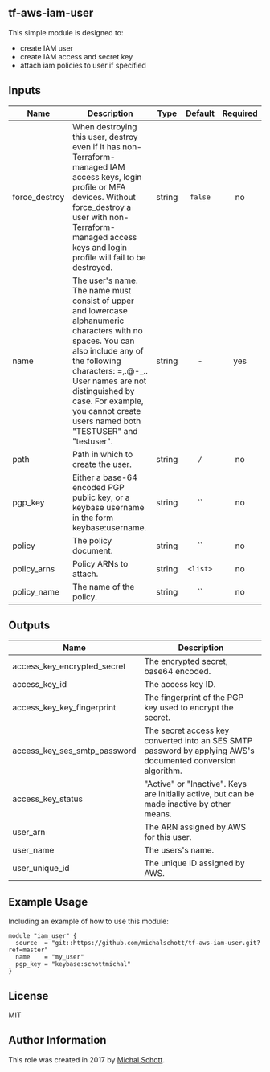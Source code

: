 tf-aws-iam-user
----------------

This simple module is designed to:
* create IAM user
* create IAM access and secret key
* attach iam policies to user if specified

## Inputs

| Name | Description | Type | Default | Required |
|------|-------------|:----:|:-----:|:-----:|
| force_destroy | When destroying this user, destroy even if it has non-Terraform-managed IAM access keys, login profile or MFA devices. Without force_destroy a user with non-Terraform-managed access keys and login profile will fail to be destroyed. | string | `false` | no |
| name | The user's name. The name must consist of upper and lowercase alphanumeric characters with no spaces. You can also include any of the following characters: =,.@-_.. User names are not distinguished by case. For example, you cannot create users named both "TESTUSER" and "testuser". | string | - | yes |
| path | Path in which to create the user. | string | `/` | no |
| pgp_key | Either a base-64 encoded PGP public key, or a keybase username in the form keybase:username. | string | `` | no |
| policy | The policy document. | string | `` | no |
| policy_arns | Policy ARNs to attach. | string | `<list>` | no |
| policy_name | The name of the policy. | string | `` | no |

## Outputs

| Name | Description |
|------|-------------|
| access_key_encrypted_secret | The encrypted secret, base64 encoded. |
| access_key_id | The access key ID. |
| access_key_key_fingerprint | The fingerprint of the PGP key used to encrypt the secret. |
| access_key_ses_smtp_password | The secret access key converted into an SES SMTP password by applying AWS's documented conversion algorithm. |
| access_key_status | "Active" or "Inactive". Keys are initially active, but can be made inactive by other means. |
| user_arn | The ARN assigned by AWS for this user. |
| user_name | The users's name. |
| user_unique_id | The unique ID assigned by AWS. |

Example Usage
----------------

Including an example of how to use this module:

    module "iam_user" {
      source  = "git::https://github.com/michalschott/tf-aws-iam-user.git?ref=master"
      name    = "my_user"
      pgp_key = "keybase:schottmichal"
    }

License
-------

MIT

Author Information
------------------

This role was created in 2017 by [Michal Schott](http://github.com/michalschott).
